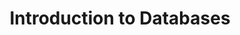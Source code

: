 ---
title: Introduction to Databases
summary: "This tutorial is an introduction to relational and NoSQL databases."

# Schedule page publish date (NOT talk date).
publishDate: "2024-04-01T00:00:00"

categories: ["databases"]
tags: [rivanna]

notes: databases-intro

weight: 200

---